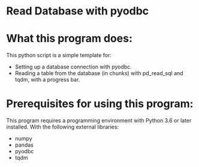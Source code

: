 # Read Database with pyodbc

What this program does:
========================================

This python script is a simple template for:

- Setting up a database connection with pyodbc.
- Reading a table from the database (in chunks) with pd_read_sql and tqdm, with a progress bar.


Prerequisites for using this program:
========================================

This program requires a programming environment with Python 3.6 or later installed.
With the following external libraries:

- numpy
- pandas
- pyodbc
- tqdm
